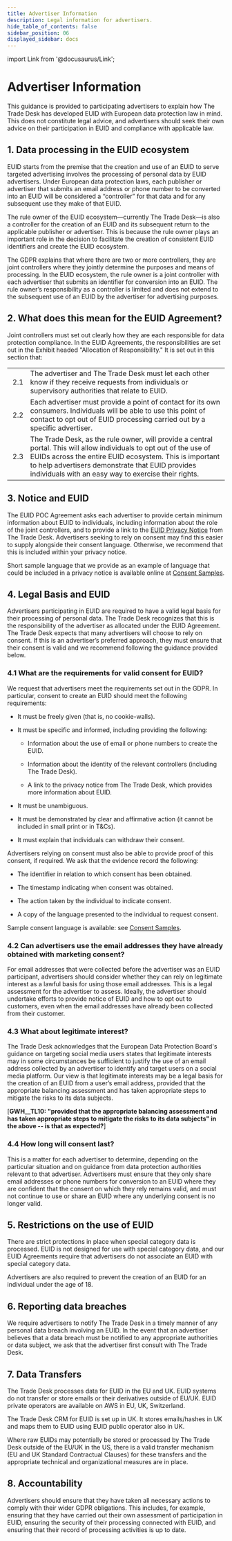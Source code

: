 ```yaml
---
title: Advertiser Information
description: Legal information for advertisers.
hide_table_of_contents: false
sidebar_position: 06
displayed_sidebar: docs
---
```


import Link from '@docusaurus/Link';

# Advertiser Information

This guidance is provided to participating advertisers to explain how The Trade Desk has developed EUID with European data protection law in mind. This does not constitute legal advice, and advertisers should seek their own advice on their participation in EUID and compliance with applicable law.

## 1. Data processing in the EUID ecosystem

EUID starts from the premise that the creation and use of an EUID to serve targeted advertising involves the processing of personal data by EUID advertisers. Under European data protection laws, each publisher or advertiser that submits an email address or phone number to be converted into an EUID will be considered a “controller” for that data and for any subsequent use they make of that EUID.

The rule owner of the EUID ecosystem&#8212;currently The Trade Desk&#8212;is also a controller for the creation of an EUID and its subsequent return to the applicable publisher or advertiser. This is because the rule owner plays an important role in the decision to facilitate the creation of consistent EUID identifiers and create the EUID ecosystem.

The <Link href="../ref-info/glossary-uid#gl-gdpr">GDPR</Link> explains that where there are two or more controllers, they are joint controllers where they jointly determine the purposes and means of processing. In the EUID ecosystem, the rule owner is a joint controller with each advertiser that submits an identifier for conversion into an EUID. The rule owner’s responsibility as a controller is limited and does not extend to the subsequent use of an EUID by the advertiser for advertising purposes.

## 2. What does this mean for the EUID Agreement?

Joint controllers must set out clearly how they are each responsible for data protection compliance. In the EUID Agreements, the responsibilities are set out in the Exhibit headed "Allocation of Responsibility." It is set out in this section that:

<table class='no-border-no-hover-table'>
  <thead>
  </thead>
  <tbody>
    <tr>
      <td>&nbsp;2.1</td>
      <td>The advertiser and The Trade Desk must let each other know if they receive requests from individuals or supervisory authorities that relate to EUID.</td>
    </tr>
    <tr>
      <td>&nbsp;2.2</td>
      <td>Each advertiser must provide a point of contact for its own consumers. Individuals will be able to use this point of contact to opt out of EUID processing carried out by a specific advertiser.</td>
    </tr>
    <tr>
      <td>&nbsp;2.3</td>
      <td>The Trade Desk, as the rule owner, will provide a central portal. This will allow individuals to opt out of the use of EUIDs across the entire EUID ecosystem. This is important to help advertisers demonstrate that EUID provides individuals with an easy way to exercise their rights.</td>
    </tr>
  </tbody>
</table>

## 3. Notice and EUID 

The EUID POC Agreement asks each advertiser to provide certain minimum information about EUID to individuals, including information about the role of the joint controllers, and to provide a link to the [EUID Privacy Notice](https://www.transparentadvertising.eu/privacy) from The Trade Desk. Advertisers seeking to rely on consent may find this easier to supply alongside their consent language. Otherwise, we recommend that this is included within your privacy notice.

Short sample language that we provide as an example of language that could be included in a privacy notice is available online at [Consent Samples](../ref-info/ref-consent-samples).

## 4. Legal Basis and EUID

Advertisers participating in EUID are required to have a valid legal basis for their processing of personal data. The Trade Desk recognizes that this is the responsibility of the advertiser as allocated under the EUID Agreement. The Trade Desk expects that many advertisers will choose to rely on consent. If this is an advertiser’s preferred approach, they must ensure that their consent is valid and we recommend following the guidance provided below.

### 4.1 What are the requirements for valid consent for EUID?

We request that advertisers meet the requirements set out in the GDPR. In particular, consent to create an EUID should meet the following requirements:

- It must be freely given (that is, no cookie-walls).

- It must be specific and informed, including providing the following:

   - Information about the use of email or phone numbers to create the EUID.

   - Information about the identity of the relevant controllers (including The Trade Desk).

   - A link to the privacy notice from The Trade Desk, which provides more information about EUID.

- It must be unambiguous.

- It must be demonstrated by clear and affirmative action (it cannot be included in small print or in T&Cs).

- It must explain that individuals can withdraw their consent.

Advertisers relying on consent must also be able to provide proof of this consent, if required. We ask that the evidence record the following:

- The identifier in relation to which consent has been obtained.

- The timestamp indicating when consent was obtained.

- The action taken by the individual to indicate consent.

- A copy of the language presented to the individual to request consent.

Sample consent language is available: see [Consent Samples](../ref-info/ref-consent-samples).

### 4.2 Can advertisers use the email addresses they have already obtained with marketing consent?

For email addresses that were collected before the advertiser was an EUID participant, advertisers should consider whether they can rely on legitimate interest as a lawful basis for using those email addresses. This is a legal assessment for the advertiser to assess. Ideally, the advertiser should undertake efforts to provide notice of EUID and how to opt out to customers, even when the email addresses have already been collected from their customer.

### 4.3 What about legitimate interest?

The Trade Desk acknowledges that the European Data Protection Board's guidance on targeting social media users states that legitimate interests may in some circumstances be sufficient to justify the use of an email address collected by an advertiser to identify and target users on a social media platform. Our view is that legitimate interests may be a legal basis for the creation of an EUID from a user’s email address, provided that the appropriate balancing assessment and has taken appropriate steps to mitigate the risks to its data subjects.

[**GWH__TL10: "provided that the appropriate balancing assessment and has taken appropriate steps to mitigate the risks to its data subjects" in the above -- is that as expected?**]

### 4.4 How long will consent last?

This is a matter for each advertiser to determine, depending on the particular situation and on guidance from data protection authorities relevant to that advertiser. Advertisers must ensure that they only share email addresses or phone numbers for conversion to an EUID where they are confident that the consent on which they rely remains valid, and must not continue to use or share an EUID where any underlying consent is no longer valid.

## 5. Restrictions on the use of EUID

There are strict protections in place when special category data is processed. EUID is not designed for use with special category data, and our EUID Agreements require that advertisers do not associate an EUID with special category data.

Advertisers are also required to prevent the creation of an EUID for an individual under the age of 18.

##  6. Reporting data breaches

We require advertisers to notify The Trade Desk in a timely manner of any personal data breach involving an EUID. In the event that an advertiser believes that a data breach must be notified to any appropriate authorities or data subject, we ask that the advertiser first consult with The Trade Desk.

## 7. Data Transfers

The Trade Desk processes data for EUID in the EU and UK. EUID systems do not transfer or store emails or their derivatives outside of EU/UK. EUID private operators are available on AWS in EU, UK, Switzerland.

The Trade Desk CRM for EUID is set up in UK. It stores emails/hashes in UK and maps them to EUID using EUID public operator also in UK.

Where raw EUIDs may potentially be stored or processed by The Trade Desk outside of the EU/UK in the US, there is a valid transfer mechanism (EU and UK Standard Contractual Clauses) for these transfers and the appropriate technical and organizational measures are in place.

## 8. Accountability

Advertisers should ensure that they have taken all necessary actions to comply with their wider GDPR obligations. This includes, for example, ensuring that they have carried out their own assessment of participation in EUID, ensuring the security of their processing connected with EUID, and ensuring that their record of processing activities is up to date.
